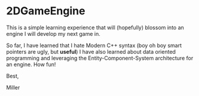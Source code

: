 # 2DGameEngine

This is a simple learning experience that will (hopefully) blossom into an engine I will develop my next game in. 

So far, I have learned that I hate Modern C++ syntax (boy oh boy smart pointers are ugly, but **useful**)
I have also learned about data oriented programming and leveraging the Entity-Component-System architecture for an engine. How fun!

Best,

Miller
